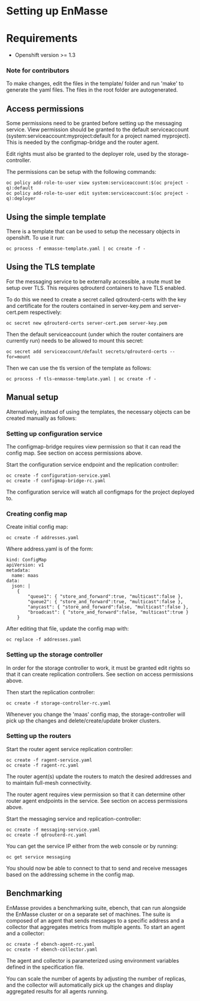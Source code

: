 # Setting up EnMasse

# Requirements

   * Openshift version >= 1.3

### Note for contributors

To make changes, edit the files in the template/ folder and run 'make' to generate the yaml files.
The files in the root folder are autogenerated.

## Access permissions

Some permissions need to be granted before setting up the messaging
service.  View permission should be granted to the default
serviceaccount (system:serviceaccount:myproject:default for a project
named myproject). This is needed by the configmap-bridge and the
router agent.

Edit rights must also be granted to the deployer role, used by the
storage-controller.

The permissions can be setup with the following commands:

    oc policy add-role-to-user view system:serviceaccount:$(oc project -q):default
    oc policy add-role-to-user edit system:serviceaccount:$(oc project -q):deployer

## Using the simple template

There is a template that can be used to setup the necessary objects in
openshift. To use it run:

    oc process -f enmasse-template.yaml | oc create -f -

## Using the TLS template

For the messaging service to be externally accessible, a route must be
setup over TLS. This requires qdrouterd containers to have TLS enabled.

To do this we need to create a secret called qdrouterd-certs with the
key and certificate for the routers contained in server-key.pem and
server-cert.pem respectively:

    oc secret new qdrouterd-certs server-cert.pem server-key.pem

Then the default serviceaccount (under which the router containers are
currently run) needs to be allowed to mount this secret:

    oc secret add serviceaccount/default secrets/qdrouterd-certs --for=mount

Then we can use the tls version of the template as follows:

    oc process -f tls-enmasse-template.yaml | oc create -f -

## Manual setup

Alternatively, instead of using the templates, the necessary objects
can be created manually as follows:

### Setting up configuration service

The configmap-bridge requires view permission so that it can read the
config map. See section on access permissions above.

Start the configuration service endpoint and the replication controller:

    oc create -f configuration-service.yaml
    oc create -f configmap-bridge-rc.yaml

The configuration service will watch all configmaps for the project deployed to.

### Creating config map

Create initial config map:

    oc create -f addresses.yaml

Where address.yaml is of the form:

```
kind: ConfigMap
apiVersion: v1
metadata:
  name: maas
data:
  json: |
    {
        "queue1": { "store_and_forward":true, "multicast":false },
        "queue2": { "store_and_forward":true, "multicast":false },
        "anycast": { "store_and_forward":false, "multicast":false },
        "broadcast": { "store_and_forward":false, "multicast":true }
    }
```

After editing that file, update the config map with:

    oc replace -f addresses.yaml

### Setting up the storage controller

In order for the storage controller to work, it must be granted edit rights so that it can 
create replication controllers. See section on access permissions above.

Then start the replication controller:

    oc create -f storage-controller-rc.yaml

Whenever you change the 'maas' config map, the storage-controller will pick up the changes and
delete/create/update broker clusters.

### Setting up the routers

Start the router agent service replication controller:

    oc create -f ragent-service.yaml
    oc create -f ragent-rc.yaml

The router agent(s) update the routers to match the desired addresses
and to maintain full-mesh connectivity.

The router agent requires view permission so that it can determine
other router agent endpoints in the service. See section on access
permissions above.

Start the messaging service and replication-controller:

    oc create -f messaging-service.yaml
    oc create -f qdrouterd-rc.yaml

You can get the service IP either from the web console or by running:

    oc get service messaging

You should now be able to connect to that to send and receive
messages based on the addressing scheme in the config map.

## Benchmarking

EnMasse provides a benchmarking suite, ebench, that can run alongside the EnMasse cluster or
on a separate set of machines. The suite is composed of an agent that sends messages to a specific
address and a collector that aggregates metrics from multiple agents. To start an agent and a
collector:

    oc create -f ebench-agent-rc.yaml
    oc create -f ebench-collector.yaml

The agent and collector is parameterized using environment variables defined in the specification
file. 

You can scale the number of agents by adjusting the number of replicas, and the collector will
automatically pick up the changes and display aggregated results for all agents running.

